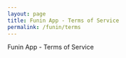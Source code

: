 ```yaml
---
layout: page
title: Funin App - Terms of Service
permalink: /funin/terms
---
```


Funin App - Terms of Service
